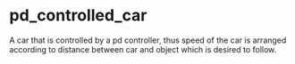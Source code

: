 # pd_controlled_car
A car that is controlled by a pd controller, thus speed of the car is arranged according to distance between car and object which is desired to follow.
